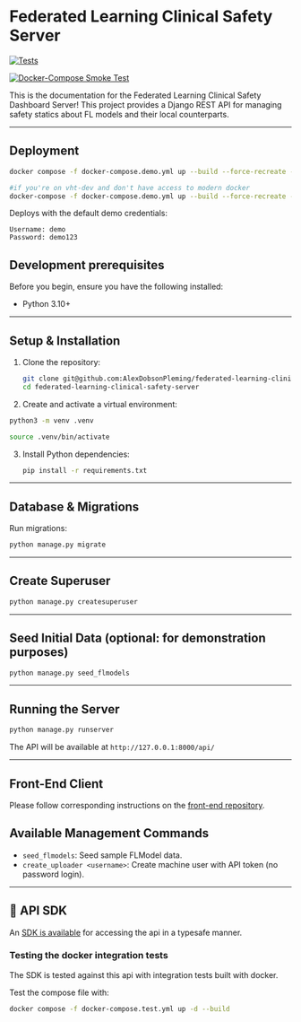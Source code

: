 # Federated Learning Clinical Safety Server

[![Tests](https://github.com/AlexDobsonPleming/federated-learning-clinical-safety-server/actions/workflows/ci.yml/badge.svg)](https://github.com/AlexDobsonPleming/federated-learning-clinical-safety-server/actions/workflows/ci.yml)

[![Docker-Compose Smoke Test](https://github.com/AlexDobsonPleming/federated-learning-clinical-safety-server/actions/workflows/compose-test.yml/badge.svg)](https://github.com/AlexDobsonPleming/federated-learning-clinical-safety-server/actions/workflows/compose-test.yml)

This is the documentation for the Federated Learning Clinical Safety Dashboard Server! This project provides a Django REST API for managing safety statics about FL models and their local counterparts.

---

## Deployment

```bash
docker compose -f docker-compose.demo.yml up --build --force-recreate --remove-orphans

#if you're on vht-dev and don't have access to modern docker
docker-compose -f docker-compose.demo.yml up --build --force-recreate --remove-orphans
```

Deploys with the default demo credentials:
```aiignore
Username: demo
Password: demo123
```

## Development prerequisites

Before you begin, ensure you have the following installed:

* Python 3.10+

---

## Setup & Installation

1. Clone the repository:

   ```bash
   git clone git@github.com:AlexDobsonPleming/federated-learning-clinical-safety-server.git
   cd federated-learning-clinical-safety-server
   ```

2. Create and activate a virtual environment:

```bash
python3 -m venv .venv
```    

```bash
source .venv/bin/activate
```

3. Install Python dependencies:

   ```bash
   pip install -r requirements.txt
   ```

---

## Database & Migrations

Run migrations:

```bash
python manage.py migrate
```

---

## Create Superuser

```bash
python manage.py createsuperuser
```

---

## Seed Initial Data (optional: for demonstration purposes)

```bash
python manage.py seed_flmodels
```

---

## Running the Server

```bash
python manage.py runserver
```

The API will be available at `http://127.0.0.1:8000/api/`

---

## Front-End Client

Please follow corresponding instructions on the [front-end repository](https://github.com/AlexDobsonPleming/federated-learning-clinical-safety-client).

## Available Management Commands

* `seed_flmodels`: Seed sample FLModel data.
* `create_uploader <username>`: Create machine user with API token (no password login).

---

## 🔧 API SDK

An [SDK is available](https://github.com/AlexDobsonPleming/federated-learning-clinical-safety-sdk) for accessing the api in a typesafe manner.

### Testing the docker integration tests

The SDK is tested against this api with integration tests built with docker.

Test the compose file with:
```bash
docker compose -f docker-compose.test.yml up -d --build
```